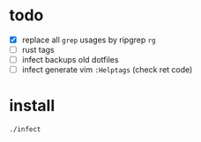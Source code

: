 # todo
 - [x] replace all `grep` usages by ripgrep `rg`
 - [ ] rust tags
 - [ ] infect backups old dotfiles
 - [ ] infect generate vim `:Helptags` (check ret code)

# install
`./infect`  

